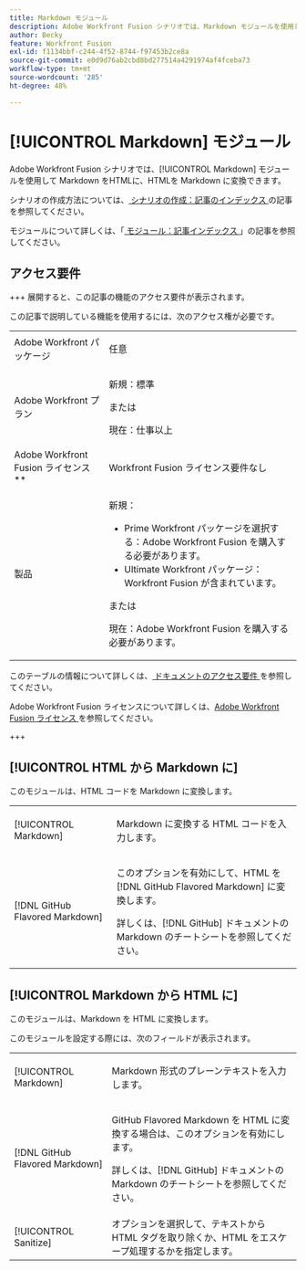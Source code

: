 ```yaml
---
title: Markdown モジュール
description: Adobe Workfront Fusion シナリオでは、Markdown モジュールを使用して Markdown をHTMLに、HTMLを Markdown に変換できます。
author: Becky
feature: Workfront Fusion
exl-id: f1134bbf-c244-4f52-8744-f97453b2ce8a
source-git-commit: e0d9d76ab2cbd8bd277514a4291974af4fceba73
workflow-type: tm+mt
source-wordcount: '285'
ht-degree: 48%

---
```


# [!UICONTROL Markdown] モジュール

Adobe Workfront Fusion シナリオでは、[!UICONTROL Markdown] モジュールを使用して Markdown をHTMLに、HTMLを Markdown に変換できます。

シナリオの作成方法については、[ シナリオの作成：記事のインデックス ](/help/workfront-fusion/create-scenarios/create-scenarios-toc.md) の記事を参照してください。

モジュールについて詳しくは、「[ モジュール：記事インデックス ](/help/workfront-fusion/references/modules/modules-toc.md)」の記事を参照してください。

## アクセス要件

+++ 展開すると、この記事の機能のアクセス要件が表示されます。

この記事で説明している機能を使用するには、次のアクセス権が必要です。

<table style="table-layout:auto">
 <col> 
 <col> 
 <tbody> 
  <tr> 
   <td role="rowheader">Adobe Workfront パッケージ</td> 
   <td> <p>任意</p> </td> 
  </tr> 
  <tr data-mc-conditions=""> 
   <td role="rowheader">Adobe Workfront プラン</td> 
   <td> <p>新規：標準</p><p>または</p><p>現在：仕事以上</p> </td> 
  </tr> 
  <tr> 
   <td role="rowheader">Adobe Workfront Fusion ライセンス**</td> 
   <td>
   <p>Workfront Fusion ライセンス要件なし</p>
   </td> 
  </tr> 
  <tr> 
   <td role="rowheader">製品</td> 
   <td>
   <p>新規：</p> <ul><li>Prime Workfront パッケージを選択する：Adobe Workfront Fusion を購入する必要があります。</li><li>Ultimate Workfront パッケージ：Workfront Fusion が含まれています。</li></ul>
   <p>または</p>
   <p>現在：Adobe Workfront Fusion を購入する必要があります。</p>
   </td> 
  </tr>
 </tbody> 
</table>

このテーブルの情報について詳しくは、[ ドキュメントのアクセス要件 ](/help/workfront-fusion/references/licenses-and-roles/access-level-requirements-in-documentation.md) を参照してください。

Adobe Workfront Fusion ライセンスについて詳しくは、[Adobe Workfront Fusion ライセンス ](/help/workfront-fusion/set-up-and-manage-workfront-fusion/licensing-operations-overview/license-automation-vs-integration.md) を参照してください。

+++

## [!UICONTROL HTML から Markdown に]

このモジュールは、HTML コードを Markdown に変換します。

<table style="table-layout:auto"> 
 <col> 
 <col> 
 <tbody> 
  <tr> 
   <td role="rowheader">[!UICONTROL Markdown]</td> 
   <td> <p>Markdown に変換する HTML コードを入力します。</p> </td> 
  </tr> 
  <tr> 
   <td role="rowheader">[!DNL GitHub Flavored Markdown] </td> 
   <td> <p>このオプションを有効にして、HTML を [!DNL GitHub Flavored Markdown] に変換します。</p> <p>詳しくは、[!DNL GitHub] ドキュメントの Markdown のチートシートを参照してください。</p> </td> 
  </tr> 
 </tbody> 
</table>

## [!UICONTROL Markdown から HTML に]

このモジュールは、Markdown を HTML に変換します。

このモジュールを設定する際には、次のフィールドが表示されます。

<table style="table-layout:auto"> 
 <col> 
 <col> 
 <tbody> 
  <tr> 
   <td role="rowheader">[!UICONTROL Markdown]</td> 
   <td> <p>Markdown 形式のプレーンテキストを入力します。</p> </td> 
  </tr> 
  <tr> 
   <td role="rowheader">[!DNL GitHub Flavored Markdown] </td> 
   <td> <p>GitHub Flavored Markdown を HTML に変換する場合は、このオプションを有効にします。</p> <p>詳しくは、[!DNL GitHub] ドキュメントの Markdown のチートシートを参照してください。</p> </td> 
  </tr> 
  <tr> 
   <td role="rowheader">[!UICONTROL Sanitize]</td> 
   <td>オプションを選択して、テキストから HTML タグを取り除くか、HTML をエスケープ処理するかを指定します。</td> 
  </tr> 
 </tbody> 
</table>
